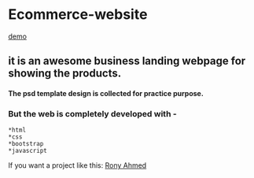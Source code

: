 # Ecommerce-website
[demo](https://ronyahmed1200.github.io/Ecommerce-website/)

## it is an awesome business landing webpage for showing the products.

#### The psd template design is collected for practice purpose.

### But the web is completely developed with -
    *html
    *css
    *bootstrap
    *javascript
   
If you want a project like this: [Rony Ahmed](mailto:moshiourrahmanrony@gmail.com?subject=[Web%20Project]%20Make%20Me%20A%20Website)
